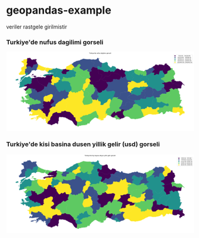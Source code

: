 # geopandas-example
veriler rastgele girilmistir
### Turkiye'de nufus dagilimi gorseli
![nufus_dagilimi](https://github.com/f4tih35/geopandas-example/blob/main/img/nufus_dagilimi.png)

### Turkiye'de kisi basina dusen yillik gelir (usd) gorseli
![yillik_gelir](https://github.com/f4tih35/geopandas-example/blob/main/img/yillik_gelir.png)
